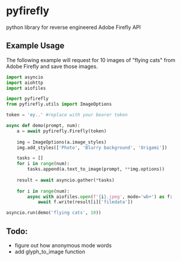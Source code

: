 # pyfirefly
python library for reverse engineered Adobe Firefly API

## Example Usage
The following example will request for 10 images of "flying cats" from Adobe Firefly and save those images.
```py
import asyncio
import aiohttp
import aiofiles

import pyfirefly
from pyfirefly.utils import ImageOptions

token = 'ey..' #replace with your bearer token

async def demo(prompt, num):
	a = await pyfirefly.Firefly(token)
  
	img = ImageOptions(a.image_styles)
	img.add_styles(['Photo', 'Blurry background', 'Origami'])

	tasks = []
	for i in range(num):
		tasks.append(a.text_to_image(prompt, **img.options))
 
	result = await asyncio.gather(*tasks)
  
	for i in range(num):
		async with aiofiles.open(f'{i}.jpeg', mode='wb+') as f:
			await f.write(result[i]['filedata'])

asyncio.run(demo('flying cats', 10))
```

## Todo:
- figure out how anonymous mode words
- add glyph_to_image function
